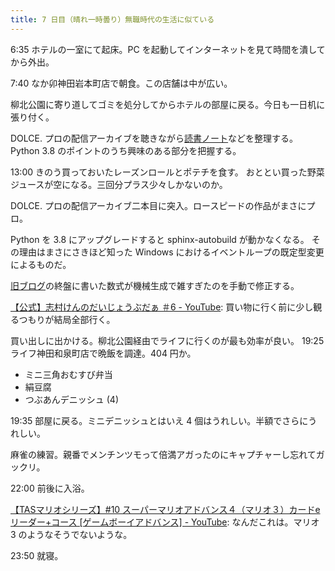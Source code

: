 ```yaml
---
title: 7 日目（晴れ一時曇り）無職時代の生活に似ている
---
```


6:35 ホテルの一室にて起床。PC を起動してインターネットを見て時間を潰してから外出。

7:40 なか卯神田岩本町店で朝食。この店舗は中が広い。

柳北公園に寄り道してゴミを処分してからホテルの部屋に戻る。今日も一日机に張り付く。

DOLCE. プロの配信アーカイブを聴きながら[読書ノート][note]などを整理する。
Python 3.8 のポイントのうち興味のある部分を把握する。

13:00 きのう買っておいたレーズンロールとポテチを食す。
おととい買った野菜ジュースが空になる。三回分プラス少々しかないのか。

DOLCE. プロの配信アーカイブ二本目に突入。ロースピードの作品がまさにプロ。

Python を 3.8 にアップグレードすると sphinx-autobuild が動かなくなる。
その理由はまさにさきほど知った Windows におけるイベントループの既定型変更によるものだ。

[旧ブログ][old]の終盤に書いた数式が機械生成で雑すぎたのを手動で修正する。

[【公式】志村けんのだいじょうぶだぁ ＃6 - YouTube](https://www.youtube.com/watch?v=_du5WXAi6YM):
買い物に行く前に少し観るつもりが結局全部行く。

買い出しに出かける。柳北公園経由でライフに行くのが最も効率が良い。
19:25 ライフ神田和泉町店で晩飯を調達。404 円か。

* ミニ三角おむすび弁当
* 絹豆腐
* つぶあんデニッシュ (4)

19:35 部屋に戻る。ミニデニッシュとはいえ 4 個はうれしい。半額でさらにうれしい。

麻雀の練習。親番でメンチンツモって倍満アガったのにキャプチャーし忘れてガックリ。

22:00 前後に入浴。

[【TASマリオシリーズ】#10 スーパーマリオアドバンス４（マリオ３）カードeリーダー+コース [ゲームボーイアドバンス] - YouTube](https://www.youtube.com/watch?v=1xEkfMHcqaw):
なんだこれは。マリオ 3 のようなそうでないような。

23:50 就寝。

[note]: https://showa-yojyo.github.io/notebook/
[old]: https://showa-yojyo.github.io/wandering/
